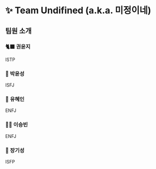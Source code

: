 # ✨ Team Undifined (a.k.a. 미정이네)

## 팀원 소개

### 🐈‍⬛ <b>권윤지</b>

ISTP

### 🐣 <b>박윤성</b>

ISFJ

### 🐋 <b>유혜인</b>

ENFJ

### 🫶🏻 <b>이승빈</b>

ENFJ

### 🧸 <b>장기성</b>

ISFP
